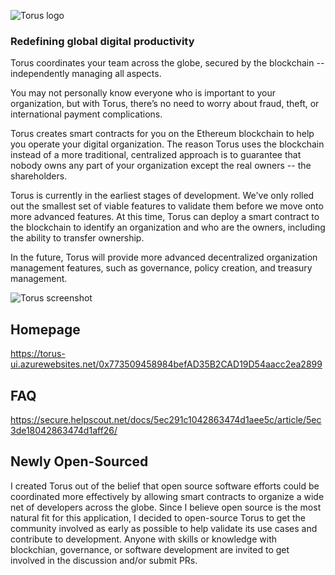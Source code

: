 ![Torus logo](https://torus-online.github.io/logo.png)
### Redefining global digital productivity

Torus coordinates your team across the globe, secured by the blockchain -- independently managing all aspects.

You may not personally know everyone who is important to your organization, but with Torus, there’s no need to worry about fraud, theft, or international payment complications.

Torus creates smart contracts for you on the Ethereum blockchain to help you operate your digital organization. The reason Torus uses the blockchain instead of a more traditional, centralized approach is to guarantee that nobody owns any part of your organization except the real owners -- the shareholders.

Torus is currently in the earliest stages of development. We've only rolled out the smallest set of viable features to validate them before we move onto more advanced features. At this time, Torus can deploy a smart contract to the blockchain to identify an organization and who are the owners, including the ability to transfer ownership.

In the future, Torus will provide more advanced decentralized organization management features, such as governance, policy creation, and treasury management.

![Torus screenshot](https://torus-online.github.io/torus-screenshot.png)

## Homepage
https://torus-ui.azurewebsites.net/0x773509458984befAD35B2CAD19D54aacc2ea2899

## FAQ
https://secure.helpscout.net/docs/5ec291c1042863474d1aee5c/article/5ec3de18042863474d1aff26/

## Newly Open-Sourced
I created Torus out of the belief that open source software efforts could be coordinated more effectively by allowing smart contracts to organize a wide net of developers across the globe. Since I believe open source is the most natural fit for this application, I decided to open-source Torus to get the community involved as early as possible to help validate its use cases and contribute to development. Anyone with skills or knowledge with blockchian, governance, or software development are invited to get involved in the discussion and/or submit PRs.